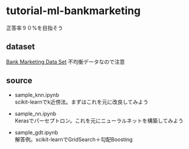 # tutorial-ml-bankmarketing
正答率９０%を目指そう

## dataset
[Bank Marketing Data Set](https://archive.ics.uci.edu/ml/datasets/Bank+Marketing)
不均衡データなので注意

## source  
* sample_knn.ipynb  
  scikit-learnでk近傍法。まずはこれを元に改良してみよう
  
* sample_nn.ipynb  
  Kerasでパーセプトロン。これを元にニューラルネットを構築してみよう
  
* sample_gdt.ipynb  
  解答例。scikit-learnでGridSearch＋勾配Boosting
  
